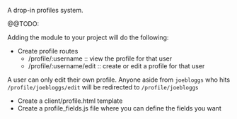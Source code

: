 A drop-in profiles system.

@@TODO:

Adding the module to your project will do the following:

* Create profile routes
  - /profile/:username      :: view the profile for that user
  - /profile/:username/edit :: create or edit a profile for that user

A user can only edit their own profile.  Anyone aside from `joebloggs`
who hits `/profile/joebloggs/edit` will be redirected to
`/profile/joebloggs`

* Create a client/profile.html template
* Create a profile_fields.js file where you can define the fields you want
